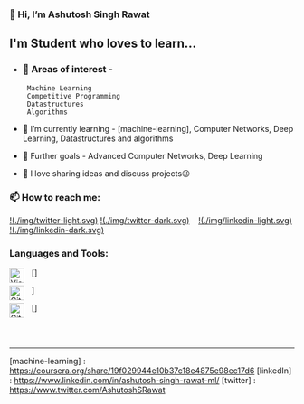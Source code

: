 ### 👋 Hi, I’m Ashutosh Singh Rawat

## I'm Student who loves to learn... 
- ### 👀 Areas of interest -
       Machine Learning
       Competitive Programming
       Datastructures
       Algorithms

- 🌱 I’m currently learning - [machine-learning], Computer Networks, Deep Learning, Datastructures and algorithms

- 🎈 Further goals - Advanced Computer Networks, Deep Learning

- 💞️ I love sharing ideas and discuss projects😉

### 📫 How to reach me:
[!(./img/twitter-light.svg)](https://twitter.com/AshutoshSRawat#gh-light-mode-only)
[!(./img/twitter-dark.svg)](https://twitter.com/AshutoshSRawat#gh-dark-mode-only)
&nbsp;&nbsp;
[!(./img/linkedin-light.svg)](https://linkedin.com/in/ashutosh-singh-rawat-ml#gh-light-mode-only)
[!(./img/linkedin-dark.svg)](https://linkedin.com/in/ashutosh-singh-rawat-ml#gh-dark-mode-only)
&nbsp;&nbsp;


### Languages and Tools:

[<img align="left" alt="Visual Studio Code" width="26px" src="https://cdn.jsdelivr.net/gh/devicons/devicon/icons/vscode/vscode-original.svg" style="padding-right:10px;" />]

<img align="left" alt="Git" width="26px" src="https://cdn.jsdelivr.net/gh/devicons/devicon/icons/git/git-original.svg" style="padding-right:10px;" />]

[<img align="left" alt="GitHub" width="26px" src="https://user-images.githubusercontent.com/3369400/139447912-e0f43f33-6d9f-45f8-be46-2df5bbc91289.png" style="padding-right:10px;" />]

<br />
<br />

---

[machine-learning] : https://coursera.org/share/19f029944e10b37c18e4875e98ec17d6
[linkedIn] : https://www.linkedin.com/in/ashutosh-singh-rawat-ml/
[twitter] : https://www.twitter.com/AshutoshSRawat


<!---
Ashutosh-Rawat/Ashutosh-Rawat is a ✨ special ✨ repository because its `README.md` (this file) appears on your GitHub profile.
You can click the Preview link to take a look at your changes.
--->
